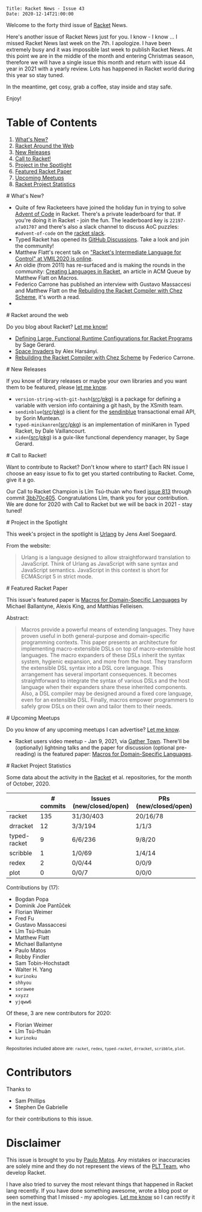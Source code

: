     Title: Racket News - Issue 43
    Date: 2020-12-14T21:00:00

Welcome to the forty third issue of [Racket](https://www.racket-lang.org) News.

Here's another issue of Racket News just for you. I know - I know ... I missed Racket News last week on the 7th. I apologize. I have been extremely busy and it was impossible last week to publish Racket News. At this point we are in the middle of the month and entering Christmas season, therefore we will have a single issue this month and return with issue 44 year in 2021 with a yearly review. Lots has happened in Racket world during this year so stay tuned.

In the meantime, get cosy, grab a coffee, stay inside and stay safe.

Enjoy!

# Table of Contents

1. [What's New?](#whatsnew)
2. [Racket Around the Web](#aroundtheweb)
3. [New Releases](#newreleases)
4. [Call to Racket!](#calltoracket)
5. [Project in the Spotlight](#spotlight)
6. [Featured Racket Paper](#featuredpaper)
7. [Upcoming Meetups](#meetups)
8. [Racket Project Statistics](#stats)

<div id='whatsnew'/>
# What's New?

* Quite of few Racketeers have joined the holiday fun in trying to solve [Advent of Code](https://adventofcode.com/2020/) in Racket. There's a private leaderboard for that. If you're doing it in Racket - join the fun. The leaderboard key is `22197-a7a01707` and there's also a slack channel to discuss AoC puzzles: `#advent-of-code` on the [racket slack](https://racket.slack.org).
* Typed Racket has opened its [GitHub Discussions](https://github.com/racket/typed-racket/discussions). Take a look and join the community!
* Matthew Flatt's recent talk on ["Racket's Intermediate Language for Control" at VMIL2020 is online](https://www.youtube.com/watch?v=yG77a8stuDI&feature=youtu.be&t=26064).
* An oldie (from 2011) has re-surfaced and is making the rounds in the community: [Creating Languages in Racket](https://queue.acm.org/detail.cfm?id=2068896), an article in ACM Queue by Matthew Flatt on Macros.
* Federico Carrone has published an interview with Gustavo Massaccesi and Matthew Flatt on the [Rebuilding the Racket Compiler with Chez Scheme](https://notamonadtutorial.com/rebuilding-the-racket-compiler-with-chez-scheme-210e23a69484), it's worth a read.
* 

<div id='aroundtheweb'/>
# Racket around the web

Do you blog about Racket? [Let me know!](mailto:pmatos@linki.tools)

* [Defining Large, Functional Runtime Configurations for Racket Programs](https://sagegerard.com/parameterized-rcs.html) by Sage Gerard.
* [Space Invaders](https://alex-hhh.github.io/2020/11/space-invaders.html) by Alex Harsányi.
* [Rebuilding the Racket Compiler with Chez Scheme](https://notamonadtutorial.com/rebuilding-the-racket-compiler-with-chez-scheme-210e23a69484) by Federico Carrone.

<div id='newreleases'/>
# New Releases

If you know of library releases or maybe your own libraries and you want them to be featured, please [let me know](mailto:pmatos@linki.tools).

* `version-string-with-git-hash`([src](https://gitlab.flux.utah.edu/xsmith/version-string-with-git-hash.git)/[pkg](https://pkgs.racket-lang.org/package/version-string-with-git-hash)) is a package for defining a variable with version info containing a git hash, by the XSmith team.
* `sendinblue`([src](https://github.com/sxn/racket-sendinblue/tree/main/sendinblue)/[pkg](https://pkgs.racket-lang.org/package/sendinblue)) is a client for the [sendinblue](https://sendinblue.com) transactional email API, by Sorin Muntean.
* `typed-minikanren`([src](https://github.com/dalev/minikanren-typed-racket/tree/release)/[pkg](https://pkgs.racket-lang.org/package/typed-minikanren)) is an implementation of miniKaren in Typed Racket, by Dale Vaillancourt.
* `xiden`([src](https://github.com/zyrolasting/xiden/tree/master)/[pkg](https://pkgs.racket-lang.org/package/xiden)) is a guix-like functional dependency manager, by Sage Gerard.

<div id='calltoracket'/>
# Call to Racket!

Want to contribute to Racket? Don't know where to start? Each RN issue I choose an easy issue to fix to get you started contributing to Racket. Come, give it a go.

Our Call to Racket Champion is Lîm Tsú-thuàn who fixed [issue 813](https://github.com/racket/typed-racket/issues/813) through commit [3bb70c405](https://github.com/racket/typed-racket/pull/999/commits/3bb70c405c1ba864e1e05a2f8424907c4fb453d9). Congratulations Lîm, thank you for your contribution. We are done for 2020 with Call to Racket but we will be back in 2021 - stay tuned!

<div id='spotlight'/>
# Project in the Spotlight

This week's project in the spotlight is [Urlang](https://github.com/soegaard/urlang) by Jens Axel Soegaard.

From the website:

> Urlang is a language designed to allow straightforward translation to JavaScript. Think of Urlang as JavaScript with sane syntax and JavaScript semantics. JavaScript in this context is short for ECMAScript 5 in strict mode.

<div id='featuredpaper'/>
# Featured Racket Paper

This issue's featured paper is [Macros for Domain-Specific Languages](https://drive.google.com/file/d/14XMPoRJgrmAJ934qDZSCQ8p8_rvNEe0b/view?usp=sharing) by Michael Ballantyne, Alexis King, and Matthias Felleisen.

Abstract:

> Macros provide a powerful means of extending languages. They have proven useful in both general-purpose and domain-specific programming contexts. This paper presents an architecture for implementing macro-extensible DSLs on top of macro-extensible host languages. The macro expanders of these DSLs inherit the syntax system, hygienic expansion, and more from the host. They transform the extensible DSL syntax into a DSL core language. This arrangement has several important consequences. It becomes straightforward to integrate the syntax of various DSLs and the host language when their expanders share these inherited components. Also, a DSL compiler may be designed around a fixed core language, even for an extensible DSL. Finally, macros empower programmers to safely grow DSLs on their own and tailor them to their needs.

<div id='meetups'/>
# Upcoming Meetups

Do you know of any upcoming meetups I can advertise? [Let me know](mailto:pmatos@linki.tools).

* Racket users video meetup - Jan 9, 2021, via [Gather Town](https://gather.town/app/wH1EDG3McffLjrs0/racket-users). There'll be (optionally) lightning talks and the paper for discussion (optional pre-reading) is the featured paper: [Macros for Domain-Specific Languages](https://drive.google.com/file/d/14XMPoRJgrmAJ934qDZSCQ8p8_rvNEe0b/view?usp=sharing).

<div id='stats'/>
# Racket Project Statistics

Some data about the activity in the [Racket](https://github.com/racket) et al. repositories, for the month of October, 2020.

<!-- Repo racket -->
<!-- # Commits: 135 -->
<!-- Issues: 31/30/403 -->
<!-- PRs: 20/16/78 -->

<!-- Repo drracket -->
<!-- # Commits: 12 -->
<!-- Issues: 3/3/194 -->
<!-- PRs: 1/1/3 -->

<!-- Repo typed-racket -->
<!-- # Commits: 9 -->
<!-- Issues: 6/6/236 -->
<!-- PRs: 9/8/20 -->

<!-- Repo scribble -->
<!-- # Commits: 6 -->
<!-- Issues: 1/0/69 -->
<!-- PRs: 1/4/14 -->

<!-- Repo redex -->
<!-- # Commits: 0 -->
<!-- Issues: 0/0/44 -->
<!-- PRs: 0/0/9 -->

<!-- Repo plot -->
<!-- # Commits: 0 -->
<!-- Issues: 0/0/7 -->
<!-- PRs: 0/0/0 -->

<div class="table-wrapper">
<table class="fl-table">
<thead>
<tr><th></th><th># commits</th><th>Issues (new/closed/open)</th><th>PRs (new/closed/open)</th></tr>
</thead>
<tr><td>racket</td><td>135</td>          <td>31/30/403</td>        <td>20/16/78</td></tr>
<tr><td>drracket</td><td>12</td>         <td>3/3/194</td>          <td>1/1/3</td></tr>
<tr><td>typed-racket</td><td>9</td>      <td>6/6/236</td>          <td>9/8/20</td></tr>
<tr><td>scribble</td><td>1</td>          <td>1/0/69</td>           <td>1/4/14</td></tr>
<tr><td>redex</td><td>2</td>             <td>0/0/44</td>           <td>0/0/9</td></tr>
<tr><td>plot</td><td>0</td>              <td>0/0/7</td>            <td>0/0/0</td></tr>
</table>
</div>

Contributions by (17):

* Bogdan Popa
* Dominik Joe Pantůček
* Florian Weimer
* Fred Fu
* Gustavo Massaccesi
* Lîm Tsú-thuàn
* Matthew Flatt
* Michael Ballantyne
* Paulo Matos
* Robby Findler
* Sam Tobin-Hochstadt
* Walter H. Yang
* `kurinoku`
* `shhyou`
* `sorawee`
* `xxyzz`
* `yjqww6`

Of these, 3 are new contributors for 2020:

* Florian Weimer
* Lîm Tsú-thuàn
* `kurinoku`

<small>Repositories included above are: `racket`, `redex`, `typed-racket`, `drracket`, `scribble`, `plot`.</small>

# Contributors

Thanks to

* Sam Phillips
* Stephen De Gabrielle

for their contributions to this issue.

# Disclaimer

This issue is brought to you by [Paulo Matos](mailto:pmatos@linki.tools). Any mistakes or inaccuracies are solely mine and
they do not represent the views of the [PLT Team](http://www.racket-lang.org/team.html), who develop Racket.

I have also tried to survey the most relevant things that happened in Racket lang recently. If you have done something awesome, wrote a blog post or seen something that I missed - my apologies. [Let me know](mailto:pmatos@linki.tools) so I can rectify it in the next issue.
